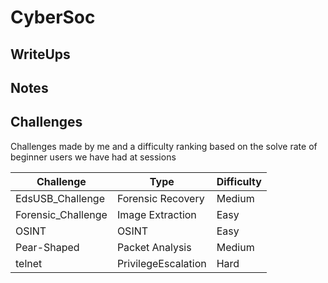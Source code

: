 # CyberSoc

## WriteUps

## Notes

## Challenges 
Challenges made by me and a difficulty ranking based on the solve rate of beginner users we have had at sessions

| Challenge          | Type                 | Difficulty |
|--------------------|----------------------|------------|
| EdsUSB_Challenge   | Forensic Recovery    | Medium     |
| Forensic_Challenge | Image Extraction     | Easy       |
| OSINT              | OSINT                | Easy       |
| Pear-Shaped        | Packet Analysis      | Medium     |
| telnet             | PrivilegeEscalation  | Hard       |
